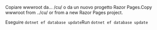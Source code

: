 <span data-ttu-id="e2da9-101">Copiare wwwroot da... /cu/ o da un nuovo progetto Razor Pages.</span><span class="sxs-lookup"><span data-stu-id="e2da9-101">Copy wwwroot from ../cu/ or from a new Razor Pages project.</span></span>

<span data-ttu-id="e2da9-102">Eseguire `dotnet ef database update`</span><span class="sxs-lookup"><span data-stu-id="e2da9-102">Run `dotnet ef database update`</span></span>